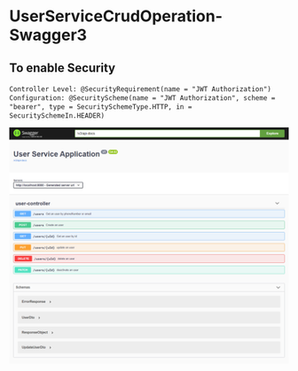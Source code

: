 # UserServiceCrudOperation-Swagger3

## To enable Security
~~~
Controller Level: @SecurityRequirement(name = "JWT Authorization")
Configuration: @SecurityScheme(name = "JWT Authorization", scheme = "bearer", type = SecuritySchemeType.HTTP, in = SecuritySchemeIn.HEADER)
~~~


![Alt text](https://github.com/dhananjaysinghar/UserServiceCrudOperation-Swagger3/blob/main/swagger-ui-index-htm.png)
